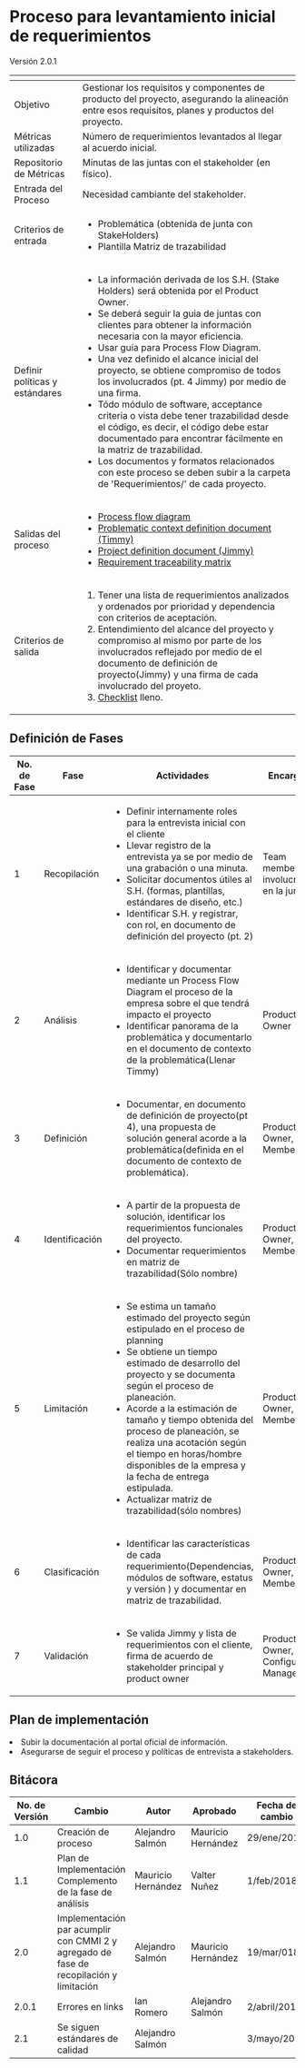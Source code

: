 
# Proceso para levantamiento inicial de requerimientos
Versión 2.0.1


[]() | []()
---|---
Objetivo | Gestionar los requisitos y componentes de producto del proyecto, asegurando la alineación entre esos requisitos, planes y productos del proyecto.
Métricas utilizadas | Número de requerimientos levantados al llegar al acuerdo inicial.
Repositorio de Métricas | Minutas de las juntas con el stakeholder (en físico).
Entrada del Proceso | Necesidad cambiante del stakeholder.
Criterios de entrada | <ul><li>Problemática (obtenida de junta con StakeHolders)</li> <li>Plantilla Matriz de trazabilidad</li></ul>
Definir políticas y estándares | <ul><li>La información derivada de los S.H. (Stake Holders) será obtenida por el Product Owner.</li> <li>Se deberá seguir la guia de juntas con clientes para obtener la información necesaria con la mayor eficiencia.</li> <li>Usar guía para Process Flow Diagram.</li> <li>Una vez definido el alcance inicial del proyecto, se obtiene compromiso de todos los involucrados (pt. 4 Jimmy) por medio de una firma.</li> <li>Tódo módulo de software, acceptance criteria o vista debe tener trazabilidad desde el código, es decir, el código debe estar documentado para encontrar fácilmente en la matriz de trazabilidad.</li> <li>Los documentos y formatos relacionados con este proceso se deben subir a la carpeta de 'Requerimientos/' de cada proyecto. </li> </ul>
Salidas del proceso | <ul><li>[Process flow diagram](https://www.lucidchart.com/pages/process-flow-diagrams)</li> <li>[Problematic context definition document (Timmy)](https://github.com/CaveLabs-1/Wiki/blob/master/Requerimientos/Formatos/Timmy%20(Contexto%20de%20la%20problem%C3%A1tica).docx)</li> <li>[Project definition document (Jimmy)](https://github.com/CaveLabs-1/Wiki/blob/master/Requerimientos/Formatos/Jimmy%20(Definici%C3%B3n%20de%20Proyecto).docx)</li>  <li>[Requirement traceability matrix](https://github.com/CaveLabs-1/Wiki/blob/master/Requerimientos/Formatos/Matriz%20de%20Trazabilidad.xlsx)</li></ul>
Criterios de salida | <ol><li>Tener una lista de requerimientos analizados y ordenados por prioridad y dependencia con criterios de aceptación.</li> <li>Entendimiento del alcance del proyecto y compromiso al mismo por parte de los involucrados reflejado por medio de el documento de definición de proyecto(Jimmy) y una firma de cada involucrado del proyeto.</li> <li>[Checklist](https://docs.google.com/spreadsheets/d/1Qdeju7n6dh7wOWlaw57vKN85p28M7GicYQ6sQAAAvIw/edit?usp=sharing) lleno.</li></ul>

## Definición de Fases
No. de Fase | Fase | Actividades | Encargado | Área de CMMI
------------|------|-------------|----------- | ------
1 | Recopilación |<ul> <li>Definir internamente roles para la entrevista inicial con el cliente</li> <li>Llevar registro de la entrevista ya se por medio de una grabación o una minuta.</li> <li>Solicitar documentos útiles al S.H. (formas, plantillas, estándares de diseño, etc.)</li> <li>Identificar S.H. y registrar, con rol, en documento de definición del proyecto (pt. 2)</li>  </ul> | Team members involucrados en la junta | RD RM
2 | Análisis |<ul><li>Identificar y documentar mediante un Process Flow Diagram el proceso de la empresa sobre el que tendrá impacto el proyecto</li> <li>Identificar panorama de la problemática y documentarlo en el documento de contexto de la problemática(Llenar Timmy)</li></ul> | Product Owner | RM RD
3 | Definición |<ul><li>Documentar,  en documento de definición de proyecto(pt 4), una propuesta de solución general acorde a la problemática(definida en el documento de contexto de problemática).</li></ul> | Product Owner, Team Members | RM
4 | Identificación |<ul><li>A partir de la propuesta de solución, identificar los requerimientos funcionales del proyecto.</li> <li>Documentar requerimientos en matriz de trazabilidad(Sólo nombre)</li></ul> | Product Owner, Team Members | RM RD
5 | Limitación | <ul><li>Se estima un tamaño estimado del proyecto según estipulado en el proceso de planning</li> <li>Se obtiene un tiempo estimado de desarrollo del proyecto y se documenta según el proceso de planeación.</li> <li>Acorde a la estimación de tamaño y tiempo obtenida del proceso de planeación, se realiza una acotación según el tiempo en horas/hombre disponibles de la empresa y la fecha de entrega estipulada.</li> <li>Actualizar matriz de trazabilidad(sólo nombres)</li></ul> | Product Owner, Team Members | PP RM
6 | Clasificación |<ul><li>Identificar las características de cada requerimiento(Dependencias, módulos de software, estatus y versión ) y documentar en matriz de trazabilidad.</li> </ul> | Product Owner, Team Members | RM
7 | Validación |<ul><li>Se valida Jimmy y lista de requerimientos con el cliente, firma de acuerdo de stakeholder principal y product owner</li></ul> | Product Owner, Configuration Manager | PPQA

## Plan de implementación
<li>Subir la documentación al portal oficial de información.</li>
<li>Asegurarse de seguir el proceso y políticas de entrevista a stakeholders.</li>

## Bitácora
No. de Versión | Cambio | Autor | Aprobado | Fecha de cambio
---------------|--------|-------|----------|----------------
1.0 | Creación de proceso | Alejandro Salmón | Mauricio Hernández| 29/ene/2018
1.1 |Plan de Implementación Complemento de la fase de análisis | Mauricio Hernández | Valter Nuñez | 1/feb/2018
2.0 | Implementación par acumplir con CMMI 2 y agregado de fase de recopilación y limitación | Alejandro Salmón | Mauricio Hernández | 19/mar/018
2.0.1 | Errores en links | Ian Romero | Alejandro Salmón | 2/abril/2018
2.1 | Se siguen estándares de calidad | Alejandro Salmón |  | 3/mayo/2018
